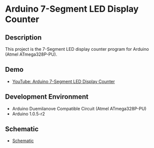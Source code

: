 Arduino 7-Segment LED Display Counter
========

## Description
This project is the 7-Segment LED display counter program for Arduino (Atmel ATmega328P-PU). 

## Demo
* [YouTube: Arduino 7-Segment LED Display Counter](https://www.youtube.com/watch?v=OdL5y6ithC8)

## Development Environment
* Arduino Duemilanove Compatible Circuit (Atmel ATmega328P-PU)
* Arduino 1.0.5-r2

## Schematic
* [Schematic](https://lh4.googleusercontent.com/-pP_bVkzsJ7M/VOlkbVRRYHI/AAAAAAAACfw/-CgBjYCXOH0/s0/Arduino_sw_7seg.PNG)

